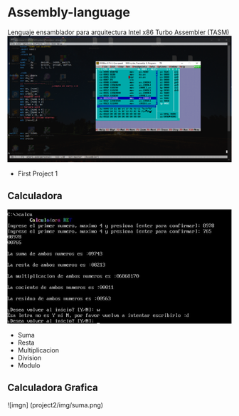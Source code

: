 # Assembly-language
Lenguaje ensamblador para arquitectura Intel x86
Turbo Assembler (TASM)
![screen](img/intro.png)

- First Project 1
## Calculadora
![imagn](img/calculadora.jpg)
- Suma
- Resta
- Multiplicacion
- Division
- Modulo

## Calculadora Grafica
![imgn] (project2/img/suma.png)
